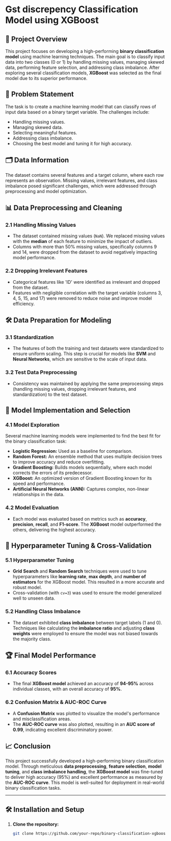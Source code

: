 # Gst discrepency Classification Model using XGBoost

## 📘 Project Overview

This project focuses on developing a high-performing **binary classification model** using machine learning techniques. The main goal is to classify input data into two classes (0 or 1) by handling missing values, managing skewed data, performing feature selection, and addressing class imbalance. After exploring several classification models, **XGBoost** was selected as the final model due to its superior performance.

## 📝 Problem Statement

The task is to create a machine learning model that can classify rows of input data based on a binary target variable. The challenges include:

- Handling missing values.
- Managing skewed data.
- Selecting meaningful features.
- Addressing class imbalance.
- Choosing the best model and tuning it for high accuracy.

## 🗂️ Data Information

The dataset contains several features and a target column, where each row represents an observation. Missing values, irrelevant features, and class imbalance posed significant challenges, which were addressed through preprocessing and model optimization.

## 📊 Data Preprocessing and Cleaning

### 2.1 Handling Missing Values

- The dataset contained missing values (`NaN`). We replaced missing values with the **median** of each feature to minimize the impact of outliers.
- Columns with more than 50% missing values, specifically columns 9 and 14, were dropped from the dataset to avoid negatively impacting model performance.

### 2.2 Dropping Irrelevant Features

- Categorical features like 'ID' were identified as irrelevant and dropped from the dataset.
- Features with negligible correlation with the target variable (columns 3, 4, 5, 15, and 17) were removed to reduce noise and improve model efficiency.

## 🛠️ Data Preparation for Modeling

### 3.1 Standardization

- The features of both the training and test datasets were standardized to ensure uniform scaling. This step is crucial for models like **SVM** and **Neural Networks**, which are sensitive to the scale of input data.

### 3.2 Test Data Preprocessing

- Consistency was maintained by applying the same preprocessing steps (handling missing values, dropping irrelevant features, and standardization) to the test dataset.

## 🤖 Model Implementation and Selection

### 4.1 Model Exploration

Several machine learning models were implemented to find the best fit for the binary classification task:

- **Logistic Regression:** Used as a baseline for comparison.
- **Random Forest:** An ensemble method that uses multiple decision trees to improve accuracy and reduce overfitting.
- **Gradient Boosting:** Builds models sequentially, where each model corrects the errors of its predecessor.
- **XGBoost:** An optimized version of Gradient Boosting known for its speed and performance.
- **Artificial Neural Networks (ANN):** Captures complex, non-linear relationships in the data.

### 4.2 Model Evaluation

- Each model was evaluated based on metrics such as **accuracy**, **precision**, **recall**, and **F1-score**. The **XGBoost** model outperformed the others, delivering the highest accuracy.

## 🔧 Hyperparameter Tuning & Cross-Validation

### 5.1 Hyperparameter Tuning

- **Grid Search** and **Random Search** techniques were used to tune hyperparameters like **learning rate**, **max depth**, and **number of estimators** for the XGBoost model. This resulted in a more accurate and robust model.
- Cross-validation (with `cv=3`) was used to ensure the model generalized well to unseen data.

### 5.2 Handling Class Imbalance

- The dataset exhibited **class imbalance** between target labels (1 and 0). Techniques like calculating the **imbalance ratio** and adjusting **class weights** were employed to ensure the model was not biased towards the majority class.

## 🏆 Final Model Performance

### 6.1 Accuracy Scores

- The final **XGBoost model** achieved an accuracy of **94-95%** across individual classes, with an overall accuracy of **95%**.

### 6.2 Confusion Matrix & AUC-ROC Curve

- A **Confusion Matrix** was plotted to visualize the model's performance and misclassification areas.
- The **AUC-ROC curve** was also plotted, resulting in an **AUC score of 0.99**, indicating excellent discriminatory power.

## 📈 Conclusion

This project successfully developed a high-performing binary classification model. Through meticulous **data preprocessing**, **feature selection**, **model tuning**, and **class imbalance handling**, the **XGBoost model** was fine-tuned to deliver high accuracy (95%) and excellent performance as measured by the **AUC-ROC curve**. This model is well-suited for deployment in real-world binary classification tasks.

---

## 🛠️ Installation and Setup

1. **Clone the repository:**
   ```bash
   git clone https://github.com/your-repo/binary-classification-xgboost.git
